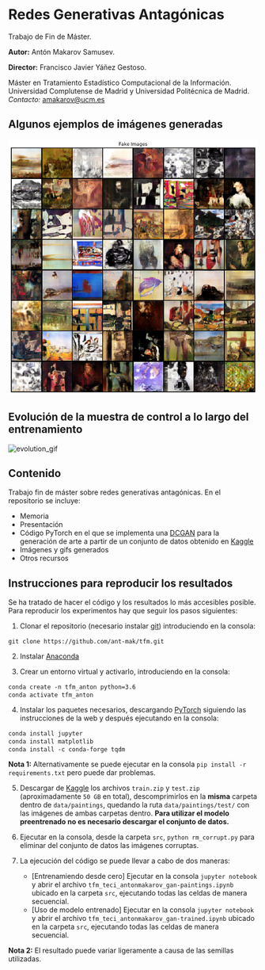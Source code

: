 # Redes Generativas Antagónicas
Trabajo de Fin de Máster.

**Autor:** Antón Makarov Samusev.

**Director:** Francisco Javier Yáñez Gestoso.

Máster en Tratamiento Estadístico Computacional de la Información. Universidad Complutense de Madrid y Universidad Politécnica de Madrid.
*Contacto:* amakarov@ucm.es

## Algunos ejemplos de imágenes generadas
![gen_image](/images/results/generated_data.png)

## Evolución de la muestra de control a lo largo del entrenamiento
![evolution_gif](/misc/animation_19_7_14_11.gif)

## Contenido
Trabajo fin de máster sobre redes generativas antagónicas. En el repositorio se incluye:
- Memoria
- Presentación
- Código PyTorch en el que se implementa una [DCGAN](https://arxiv.org/abs/1511.06434) para la generación de arte a partir de un conjunto de datos obtenido en [Kaggle](https://www.kaggle.com/c/painter-by-numbers)
- Imágenes y gifs generados
- Otros recursos

## Instrucciones para reproducir los resultados
Se ha tratado de hacer el código y los resultados lo más accesibles posible. Para reproducir los experimentos hay que seguir los pasos siguientes:

1. Clonar el repositorio (necesario instalar [git](https://git-scm.com)) introduciendo en la consola:
```
git clone https://github.com/ant-mak/tfm.git
```

2. Instalar [Anaconda](https://www.anaconda.com)

3. Crear un entorno virtual y activarlo, introduciendo en la consola:
```
conda create -n tfm_anton python=3.6
conda activate tfm_anton
```

4. Instalar los paquetes necesarios, descargando [PyTorch](https://pytorch.org) siguiendo las instrucciones de la web y después ejecutando en la consola:
```
conda install jupyter
conda install matplotlib
conda install -c conda-forge tqdm
```
**Nota 1:** Alternativamente se puede ejecutar en la consola `pip install -r requirements.txt` pero puede dar problemas.

5. Descargar de [Kaggle](https://www.kaggle.com/c/painter-by-numbers/data) los archivos `train.zip` y `test.zip` (aproximadamente `50 GB` en total), descomprimirlos en la **misma** carpeta dentro de `data/paintings`, quedando la ruta `data/paintings/test/` con las imágenes de ambas carpetas dentro. **Para utilizar el modelo preentrenado no es necesario descargar el conjunto de datos.**

6. Ejecutar en la consola, desde la carpeta `src`, `python rm_corrupt.py` para eliminar del conjunto de datos las imágenes corruptas.

7. La ejecución del código se puede llevar a cabo de dos maneras:
    - [Entrenamiendo desde cero] Ejecutar en la consola `jupyter notebook` y abrir el archivo `tfm_teci_antonmakarov_gan-paintings.ipynb` ubicado en la carpeta `src`, ejecutando todas las celdas de manera secuencial.
    - [Uso de modelo entrenado] Ejecutar en la consola `jupyter notebook` y abrir el archivo `tfm_teci_antonmakarov_gan-trained.ipynb` ubicado en la carpeta `src`, ejecutando todas las celdas de manera secuencial.

**Nota 2:** El resultado puede variar ligeramente a causa de las semillas utilizadas.
